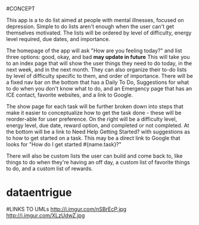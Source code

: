 #CONCEPT

This app is a to do list aimed at people with mental illnesses, focused on depression. Simple to do lists aren't enough when the user can't get themselves motivated. The lists will be ordered by level of difficulty, energy level required, due dates, and importance.

The homepage of the app will ask "How are you feeling today?" and list three options: good, okay, and bad **may update in future** This will take you to an index page that will show the user things they need to do today, in the next week, and in the next month. They can also organize their to-do lists by level of difficulty specific to them, and order of importance. There will be a fixed nav bar on the bottom that has a Daily To Do, Suggestions for what to do when you don't know what to do, and an Emergency page that has an ICE contact, favorite websites, and a link to Google.

The show page for each task will be further broken down into steps that make it easier to conceptualize how to get the task done - these will be reorder-able for user preference. On the right will be a difficulty level, energy level, due date, reward option, and completed or not completed. At the bottom will be a link to Need Help Getting Started? with suggestions as to how to get started on a task. This may be a direct link to Google that looks for "How do I get started #{name.task}?"

There will also be custom lists the user can build and come back to, like things to do when they're having an off day, a custom list of favorite things to do, and a custom list of rewards.
# dataentrigue

#LINKS TO UMLs
  http://i.imgur.com/nSBrEcP.jpg
  http://i.imgur.com/XLzUdwZ.jpg
